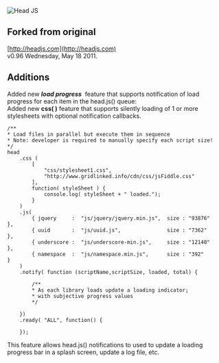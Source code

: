 ![Head JS](http://headjs.com/media/img/headjs.gif)

## Forked from original

[http://headjs.com](http://headjs.com)<br/>
v0.96 Wednesday, May 18 2011.

## Additions

Added new **_load progress_** &nbsp;feature that supports notification of load progress for each item in the head.js() queue:<br/>
Added new **css( )** feature that supports silently loading of 1 or more stylesheets with optional notification callbacks.

    /**
	* Load files in parallel but execute them in sequence
	* Note: developer is required to manually specify each script size!
	*/
	head
	    .css (
	    	[
	    		"css/stylesheet1.css",
	    		"http://www.gridlinked.info/cdn/css/jsFiddle.css"
	    	],
	    	function( styleSheet ) {
	    		console.log( styleSheet + " loaded.");
	    	}
	    )
		.js(
			{ jquery     :	"js/jquery/jquery.min.js", 	size : "93876"		},
			{ uuid       :	"js/uuid.js", 				size : "7362"		},
			{ underscore :  "js/underscore-min.js", 	size : "12140"		},
			{ namespace  :	"js/namespace.min.js", 		size : "392"	 	}
		)
		.notify( function (scriptName,scriptSize, loaded, total) {
			
			/**
			* As each library loads update a loading indicator;
			* with subjective progress values
			*/
			
		})
		.ready( "ALL", function() {

 		});

This feature allows head.js() notifications to used to update a loading progress bar in a splash screen, update a log file, etc.
